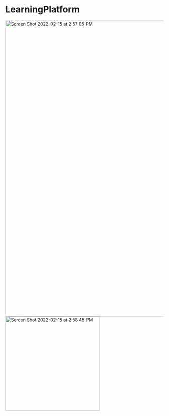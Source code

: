 # LearningPlatform
<img width="942" alt="Screen Shot 2022-02-15 at 2 57 05 PM" src="https://user-images.githubusercontent.com/42633200/154163963-adb78300-dff0-4acf-9f68-67446412d767.png">

<img width="300" alt="Screen Shot 2022-02-15 at 2 58 45 PM" src="https://user-images.githubusercontent.com/42633200/154164037-7518618c-f21d-4824-acd5-a3d87f15d31b.png">
